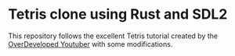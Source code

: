 # Tetris clone using Rust and SDL2

This repository follows the excellent Tetris tutorial created by the [OverDeveloped Youtuber](https://www.youtube.com/@OverDeveloped) with some modifications.
